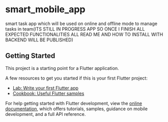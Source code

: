 # smart_mobile_app

smart task app which will be used on online and offline mode to manage tasks in team(ITS STILL IN PROGRESS APP SO ONCE I FINISH ALL EXPECTED FUNCTIONALITIES ALL READ ME AND HOW TO INSTALL WITH BACKEND WILL BE PUBLISHED)

## Getting Started

This project is a starting point for a Flutter application.

A few resources to get you started if this is your first Flutter project:

- [Lab: Write your first Flutter app](https://docs.flutter.dev/get-started/codelab)
- [Cookbook: Useful Flutter samples](https://docs.flutter.dev/cookbook)

For help getting started with Flutter development, view the
[online documentation](https://docs.flutter.dev/), which offers tutorials,
samples, guidance on mobile development, and a full API reference.
